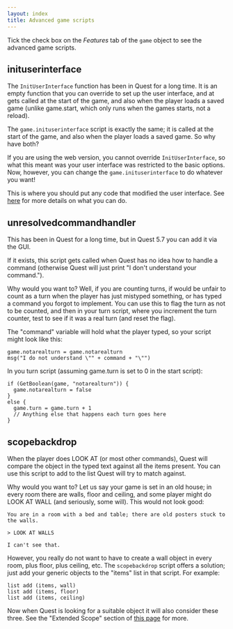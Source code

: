 ```yaml
---
layout: index
title: Advanced game scripts
---
```



Tick the check box on the _Features_ tab of the `game` object to see the advanced game scripts.


inituserinterface
-----------------

The `InitUserInterface` function has been in Quest for a long time. It is an empty function that you can override to set up the user interface, and at gets called at the start of the game, and also when the player loads a saved game (unlike game.start, which only runs when the games starts, not a reload).

The `game.inituserinterface` script is exactly the same; it is called at the start of the game, and also when the player loads a saved game. So why have both?

If you are using the web version, you cannot override `InitUserInterface`, so what this meant was your user interface was restricted to the basic options. Now, however, you can change the `game.inituserinterface` to do whatever you want!

This is where you should put any code that modified the user interface. See [here](ui-custom.html) for more details on what you can do.


unresolvedcommandhandler
------------------------

This has been in Quest for a long time, but in Quest 5.7 you can add it via the GUI.

If it exists, this script gets called when Quest has no idea how to handle a command (otherwise Quest will just print "I don't understand your command.").

Why would you want to? Well, if you are counting turns, if would be unfair to count as a turn when the player has just mistyped something, or has typed a command you forgot to implement. You can use this to flag the turn as not to be counted, and then in your turn script, where you increment the turn counter, test to see if it was a real turn (and reset the flag).

The "command" variable will hold what the player typed, so your script might look like this:

```
game.notarealturn = game.notarealturn
msg("I do not understand \"" + command + "\"")
```

In you turn script (assuming game.turn is set to 0 in the start script):

```
if (GetBoolean(game, "notarealturn")) {
  game.notarealturn = false
}
else {
  game.turn = game.turn + 1
  // Anything else that happens each turn goes here
}
```


scopebackdrop
-------------

When the player does LOOK AT (or most other commands), Quest will compare the object in the typed text against all the items present. You can use this script to add to the list Quest will try to match against.

Why would you want to? Let us say your game is set in an old house; in every room there are walls, floor and ceiling, and some player might do LOOK AT WALL (and seriously, some will). This would not look good: 

```
You are in a room with a bed and table; there are old posters stuck to the walls.

> LOOK AT WALLS

I can't see that.
```

However, you really do not want to have to create a wall object in every room, plus floor, plus ceiling, etc. The `scopebackdrop` script offers a solution; just add  your generic objects to the "items" list in that script. For example:

```
list add (items, wall)
list add (items, floor)
list add (items, ceiling)
```

Now when Quest is looking for a suitable object it will also consider these three. See the "Extended Scope" section of [this page](advanced_scope.html) for more.